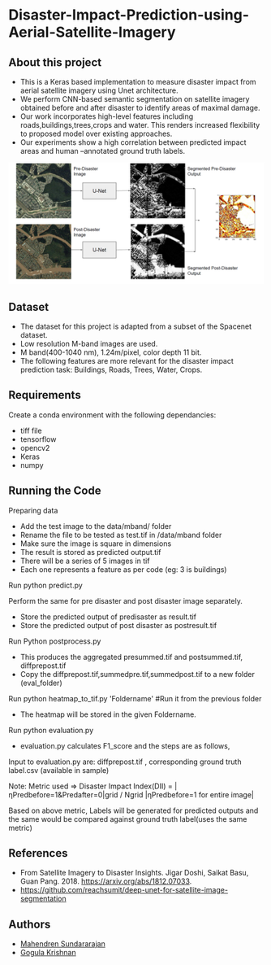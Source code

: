 # Disaster-Impact-Prediction-using-Aerial-Satellite-Imagery

## About this project
* This is a Keras based implementation to measure disaster impact from aerial satellite imagery using Unet architecture.  
* We perform CNN-based semantic segmentation on satellite imagery obtained before and after disaster to identify areas of maximal damage.
* Our work incorporates high-level features including roads,buildings,trees,crops and water. This renders increased flexibility to proposed model over existing approaches.
* Our experiments show a high correlation between predicted impact areas and human –annotated ground truth labels.

![banner](https://github.com/GogulaK/Disaster-Impact-Prediction-using-Aerial-Satellite-Imagery/blob/b8824cc99d2c6c1055e5aaf776a2c09f57fd69ca/img_readme.png)
## Dataset
* The dataset for this project is adapted from a subset of the Spacenet dataset.
* Low resolution M-band images are used.
* M band(400-1040 nm), 1.24m/pixel, color depth 11 bit.
* The following features are more relevant for the disaster impact prediction task: Buildings, Roads, Trees, Water, Crops.

## Requirements
Create a conda environment with the following dependancies:
* tiff file
* tensorflow
* opencv2
* Keras
* numpy

## Running the Code
Preparing data
* Add the test image to the data/mband/ folder
* Rename the file to be tested as test.tif in /data/mband folder
* Make sure the image is square in dimensions
* The result is stored as predicted output.tif
* There will be a series of 5 images in tif
* Each one represents a feature as per code (eg: 3 is buildings)

Run python predict.py

Perform the same for pre disaster and post disaster image separately.
* Store the predicted output of predisaster as result.tif
* Store the predicted output of post disaster as postresult.tif

Run Python postprocess.py
* This produces the aggregated presummed.tif and postsummed.tif, diffprepost.tif
* Copy the diffprepost.tif,summedpre.tif,summedpost.tif to a new folder (eval_folder)

Run python heatmap_to_tif.py 'Foldername' #Run it from the previous folder  
* The heatmap will be stored in the given Foldername.

Run python evaluation.py
* evaluation.py calculates F1_score and the steps are as follows,

Input to evaluation.py are: diffprepost.tif , corresponding ground truth label.csv (available in sample) 
        
Note: Metric used => Disaster Impact Index(DII) = |ηPredbefore=1&Predafter=0|grid /  Ngrid |ηPredbefore=1 for entire image|      

Based on above metric, Labels will be generated for predicted outputs and the same would be compared against ground truth label(uses the same metric)
     
## References

- From Satellite Imagery to Disaster Insights. Jigar Doshi, Saikat Basu, Guan Pang. 2018. https://arxiv.org/abs/1812.07033.
- https://github.com/reachsumit/deep-unet-for-satellite-image-segmentation

## Authors
- [Mahendren Sundararajan](https://www.linkedin.com/in/mahendrens)
- [Gogula Krishnan](https://sg.linkedin.com/in/gogulak)
